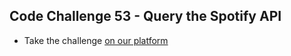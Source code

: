 ## Code Challenge 53 - Query the Spotify API

* Take the challenge [on our platform](https://codechalleng.es/challenges/53) 
